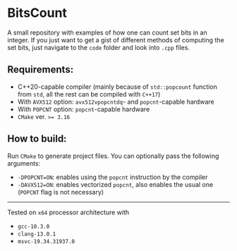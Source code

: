 # BitsCount

A small repository with examples of how one can count set bits in an integer.
If you just want to get a gist of different methods of computing the set bits, just navigate to the `code` folder and look into `.cpp` files.

## Requirements:
* C++20-capable compiler (mainly because of `std::popcount` function from `std`, all the rest can be compiled with `C++17`)
* With `AVX512` option: `avx512vpopcntdq`- and `popcnt`-capable hardware
* With `POPCNT` option: `popcnt`-capable hardware
* `CMake` ver. `>= 3.16`

## How to build:
Run `CMake` to generate project files. You can optionally pass the following arguments:
* `-DPOPCNT=ON`: enables using the `popcnt` instruction by the compiler
* `-DAVX512=ON`: enables vectorized `popcnt`, also enables the usual one (`POPCNT` flag is not necessary)

--------------
Tested on `x64` processor architecture with
* `gcc-10.3.0`
* `clang-13.0.1`
* `msvc-19.34.31937.0`

